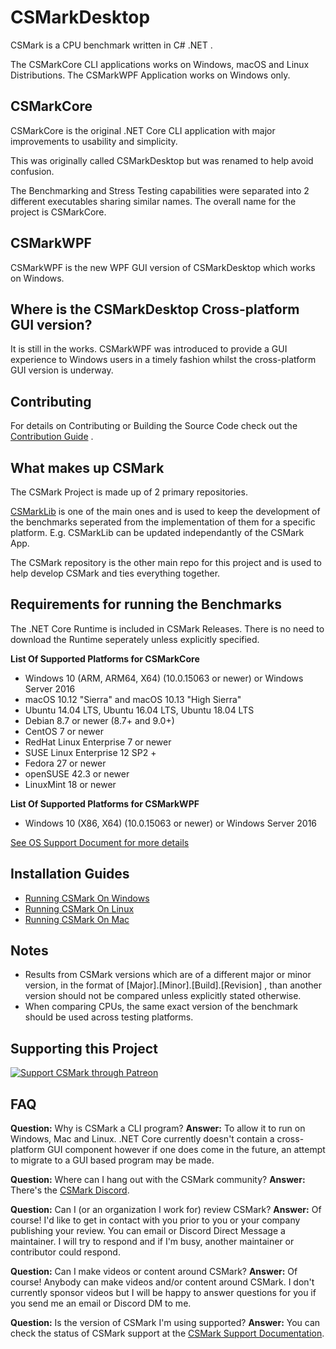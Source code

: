# CSMarkDesktop
CSMark is a CPU benchmark written in C# .NET .

The CSMarkCore CLI applications works on Windows, macOS and Linux Distributions.
The CSMarkWPF Application works on Windows only.

## CSMarkCore
CSMarkCore is the original .NET Core CLI application with major improvements to usability and simplicity.

This was originally called CSMarkDesktop but was renamed to help avoid confusion.

The Benchmarking and Stress Testing capabilities were separated into 2 different executables sharing similar names.
The overall name for the project is CSMarkCore.

## CSMarkWPF
CSMarkWPF is the new WPF GUI version of CSMarkDesktop which works on Windows.

## Where is the CSMarkDesktop Cross-platform GUI version?
It is still in the works. CSMarkWPF was introduced to provide a GUI experience to Windows users in a timely fashion whilst the cross-platform GUI version is underway.

## Contributing
For details on Contributing or Building the Source Code check out the [Contribution Guide](/CONTRIBUTING.md) .

## What makes up CSMark
The CSMark Project is made up of 2 primary repositories.

[CSMarkLib](https://www.gitlab.com/CSMarkBenchmark/CSMarkLib/) is one of the main ones and is used to keep the development of the benchmarks seperated from the implementation of them for a specific platform. E.g. CSMarkLib can be updated independantly of the CSMark App.

The CSMark repository is the other main repo for this project and is used to help develop CSMark and ties everything together.

## Requirements for running the Benchmarks
The .NET Core Runtime is included in CSMark Releases. There is no need to download the Runtime seperately unless explicitly specified.

__List Of Supported Platforms for CSMarkCore__
* Windows 10 (ARM, ARM64, X64) (10.0.15063 or newer) or Windows Server 2016
* macOS 10.12 "Sierra" and macOS 10.13 "High Sierra"
* Ubuntu 14.04 LTS, Ubuntu 16.04 LTS, Ubuntu 18.04 LTS
* Debian 8.7 or newer (8.7+ and 9.0+)
* CentOS 7 or newer
* RedHat Linux Enterprise 7 or newer
* SUSE Linux Enterprise 12 SP2 +
* Fedora 27 or newer
* openSUSE 42.3 or newer
* LinuxMint 18 or newer

__List Of Supported Platforms for CSMarkWPF__
* Windows 10 (X86, X64) (10.0.15063 or newer) or Windows Server 2016

[See OS Support Document for more details](/docs/OS_Support.md)

## Installation Guides
* [Running CSMark On Windows](/docs/RunningCSMarkOnWindows.md)
* [Running CSMark On Linux](/docs/RunningCSMarkOnLinux.md)
* [Running CSMark On Mac](/docs/RunningCSMarkOnMac.md)

## Notes
* Results from CSMark versions which are of a different major or minor version, in the format of [Major].[Minor].[Build].[Revision] , than another version should not be compared unless explicitly stated otherwise.  
* When comparing CPUs, the same exact version of the benchmark should be used across testing platforms.

## Supporting this Project
[![Support CSMark through Patreon](https://github.com/CSMarkBenchmark/CSMarkDesktop/blob/master/assets/patron_button.png)](https://www.patreon.com/csmark)

## FAQ
__Question:__ Why is CSMark a CLI program?
__Answer:__ To allow it to run on Windows, Mac and Linux. .NET Core currently doesn't contain a cross-platform GUI component however if one does come in the future, an attempt to migrate to a GUI based program may be made.

__Question:__ Where can I hang out with the CSMark community?
__Answer:__ There's the [CSMark Discord](https://discord.gg/M3DMgcY).

__Question:__ Can I (or an organization I work for) review CSMark?
__Answer:__ Of course! I'd like to get in contact with you prior to you or your company publishing your review. You can email or Discord Direct Message a maintainer. I will try to respond and if I'm busy, another maintainer or contributor could respond.

__Question:__ Can I make videos or content around CSMark?
__Answer:__ Of course! Anybody can make videos and/or content around CSMark. I don't currently sponsor videos but I will be happy to answer questions for you if you send me an email or Discord DM to me.

__Question:__ Is the version of CSMark I'm using supported?
__Answer:__ You can check the status of CSMark support at the [CSMark Support Documentation](/Support.md).
